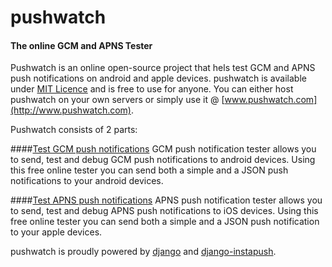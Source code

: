 # pushwatch
#### The online GCM and APNS Tester

Pushwatch is an online open-source project that hels test GCM and APNS push notifications on android and apple devices. pushwatch is available under
[MIT Licence](https://opensource.org/licenses/MIT) and is free to use for anyone. You can either host pushwatch on your own servers or simply use it @ [www.pushwatch.com](http://www.pushwatch.com).

Pushwatch consists of 2 parts:

####[Test GCM push notifications](http://www.pushwatch.com/gcm/)
GCM push notification tester allows you to send, test and debug GCM push notifications to android devices. Using this free online tester you can send both a simple and a JSON push notifications to your android devices.

####[Test APNS push notifications](http://www.pushwatch.com/apns/)
APNS push notification tester allows you to send, test and debug APNS push notifications to iOS devices. Using this free online tester you can send both a simple and a JSON push notification to your apple devices.

pushwatch is proudly powered by [django](https://www.djangoproject.com/) and [django-instapush](https://github.com/amyth/django-instapush).
